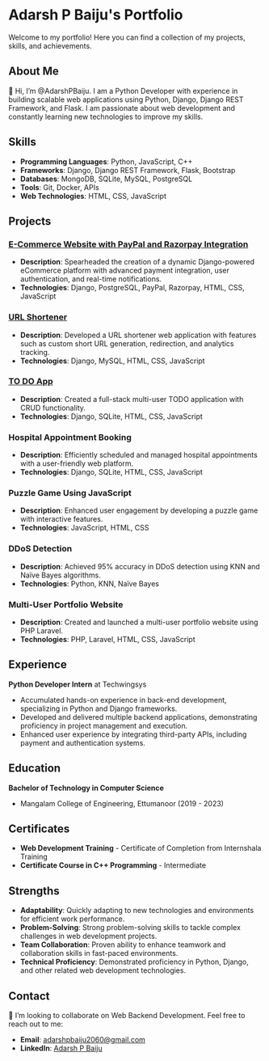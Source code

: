 # Adarsh P Baiju's Portfolio

Welcome to my portfolio! Here you can find a collection of my projects, skills, and achievements.

## About Me
👋 Hi, I’m @AdarshPBaiju. I am a Python Developer with experience in building scalable web applications using Python, Django, Django REST Framework, and Flask. I am passionate about web development and constantly learning new technologies to improve my skills.

## Skills
- **Programming Languages**: Python, JavaScript, C++
- **Frameworks**: Django, Django REST Framework, Flask, Bootstrap
- **Databases**: MongoDB, SQLite, MySQL, PostgreSQL
- **Tools**: Git, Docker, APIs
- **Web Technologies**: HTML, CSS, JavaScript

## Projects

### [E-Commerce Website with PayPal and Razorpay Integration](https://ecomm-riode.onrender.com/)
- **Description**: Spearheaded the creation of a dynamic Django-powered eCommerce platform with advanced payment integration, user authentication, and real-time notifications.
- **Technologies**: Django, PostgreSQL, PayPal, Razorpay, HTML, CSS, JavaScript

### [URL Shortener](https://shorturl-ibm9.onrender.com/)
- **Description**: Developed a URL shortener web application with features such as custom short URL generation, redirection, and analytics tracking.
- **Technologies**: Django, MySQL, HTML, CSS, JavaScript

### [TO DO App](https://todo-nety.onrender.com/)
- **Description**: Created a full-stack multi-user TODO application with CRUD functionality.
- **Technologies**: Django, SQLite, HTML, CSS, JavaScript

### Hospital Appointment Booking
- **Description**: Efficiently scheduled and managed hospital appointments with a user-friendly web platform.
- **Technologies**: Django, SQLite, HTML, CSS, JavaScript

### Puzzle Game Using JavaScript
- **Description**: Enhanced user engagement by developing a puzzle game with interactive features.
- **Technologies**: JavaScript, HTML, CSS

### DDoS Detection
- **Description**: Achieved 95% accuracy in DDoS detection using KNN and Naïve Bayes algorithms.
- **Technologies**: Python, KNN, Naïve Bayes

### Multi-User Portfolio Website
- **Description**: Created and launched a multi-user portfolio website using PHP Laravel.
- **Technologies**: PHP, Laravel, HTML, CSS, JavaScript

## Experience

**Python Developer Intern** at Techwingsys
- Accumulated hands-on experience in back-end development, specializing in Python and Django frameworks.
- Developed and delivered multiple backend applications, demonstrating proficiency in project management and execution.
- Enhanced user experience by integrating third-party APIs, including payment and authentication systems.

## Education

**Bachelor of Technology in Computer Science**
- Mangalam College of Engineering, Ettumanoor (2019 - 2023)

## Certificates
- **Web Development Training** - Certificate of Completion from Internshala Training
- **Certificate Course in C++ Programming** - Intermediate

## Strengths
- **Adaptability**: Quickly adapting to new technologies and environments for efficient work performance.
- **Problem-Solving**: Strong problem-solving skills to tackle complex challenges in web development projects.
- **Team Collaboration**: Proven ability to enhance teamwork and collaboration skills in fast-paced environments.
- **Technical Proficiency**: Demonstrated proficiency in Python, Django, and other related web development technologies.

## Contact
💞️ I’m looking to collaborate on Web Backend Development. Feel free to reach out to me:
- **Email**: [adarshpbaiju2060@gmail.com](mailto:adarshpbaiju2060@gmail.com)
- **LinkedIn**: [Adarsh P Baiju](https://www.linkedin.com/in/adarsh-p-baiju/)
